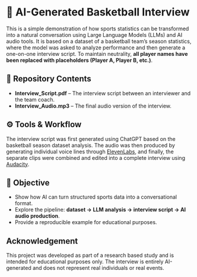 # 🏀 AI-Generated Basketball Interview

This is a simple demonstration of how sports statistics can be transformed into a natural conversation using Large Language Models (LLMs) and AI audio tools. It is based on a dataset of a basketball team’s season statistics, where the model was asked to analyze performance and then generate a one-on-one interview script. To maintain neutrality, **all player names have been replaced with placeholders (Player A, Player B, etc.)**.

## 📂 Repository Contents
- **Interview_Script.pdf** – The interview script between an interviewer and the team coach.  
- **Interview_Audio.mp3** – The final audio version of the interview.  

## ⚙️ Tools & Workflow
The interview script was first generated using ChatGPT based on the basketball season dataset analysis. The audio was then produced by generating individual voice lines through [ElevenLabs](https://elevenlabs.io/), and finally, the separate clips were combined and edited into a complete interview using [Audacity](https://www.audacityteam.org/).  

## 🎯 Objective
- Show how AI can turn structured sports data into a conversational format.  
- Explore the pipeline: **dataset → LLM analysis → interview script → AI audio production**.  
- Provide a reproducible example for educational purposes.  

## Acknowledgement
This project was developed as part of a research based study and is intended for educational purposes only. The interview is entirely AI-generated and does not represent real individuals or real events.
